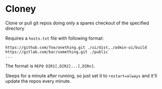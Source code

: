 # Cloney

Clone or pull git repos doing only a spares checkout of the specified directory

Requires a `hosts.txt` file with following format:


```
https://github.com/foo/onething.git ./ui/dist,./admin-ui/build
https://gitlab.com/bar/something.git ./public
...
```

The format is `REPO DIR1[,DIR2]...[,DIRn]`.

Sleeps for a minute after running, so just set it to `restart=always` and it'll update the repos every minute.

